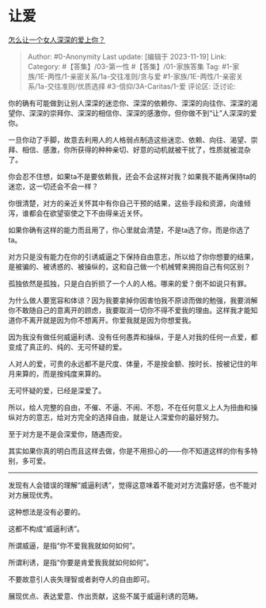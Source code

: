 # 让爱
[怎么让一个女人深深的爱上你？](https://www.zhihu.com/question/19689377/answer/2961481302)

> Author: #0-Anonymity
> Last update: [编辑于 2023-11-19]
> Link:
> Category: #【答集】/03-第一性 #【答集】/01-家族答集 
> Tag: #1-家族/1E-两性/1-亲密关系/1a-交往准则/贪与爱 #1-家族/1E-两性/1-亲密关系/1a-交往准则/优质选择 #3-信仰/3A-Caritas/1-爱
> 评论区:
> 泛讨论:

你的确有可能做到让别人深深的迷恋你、深深的依赖你、深深的向往你、深深的渴望你、深深的崇拜你、深深的相信你、深深的感激你，但你做不到“让”人深深的爱你。

一旦你动了手脚，故意去利用人的人格弱点制造这些迷恋、依赖、向往、渴望、崇拜、相信、感激，你所获得的种种亲切、好意的动机就被干扰了，性质就被混杂了。

你会忍不住想，如果ta不是要依赖我，还会不会这样对我？如果我不能再保持ta的迷恋，这一切还会不会一样？

你很清楚，对方的亲近关怀其中有你自己干预的结果，这些手段和资源，向谁倾泻，谁都会在欲望驱使之下不由得亲近关怀。

如果你确有这样的能力而且用了，你心里就会清楚，不是ta选了你，而是你选了ta。

对方只是没有能力在你的引诱威逼之下保持自由意志，所以给了你你想要的结果，是被骗的、被诱惑的、被操纵的，这和自己做一个机械臂来拥抱自己有何区别？

孤独依然是孤独，只是白白折损了一个人的人格。哪来的爱？倒不如说只有罪。

为什么做人要宽容和体谅？因为我要拿掉你因害怕我不原谅而做的勉强，我要消解你不敢随自己的意离开的顾虑，我要取消一切你不得不爱我的理由。这样我才能知道你不离开就是因为你不想离开。你爱我就是因为你想爱我。

因为我没有做任何威逼利诱、没有任何愚弄和操纵，于是人对我的任何一点爱，都变成了真正的、纯的、无可怀疑的爱。

人对人的爱，可贵的永远都不是尺度、体量，不是按金额、按时长、按被记住的年月来算的，而是按纯度来算的。

无可怀疑的爱，已经是深爱了。

所以，给人完整的自由，不催、不逼、不闹、不怨，不在任何意义上人为扭曲和操纵对方的意志，给对方完全的选择自由，就是让人深爱你的最好努力。

至于对方是不是会深爱你，随遇而安。

其实如果你真的明白而且这样去做，你是不用担心的——你不知道这样的你有多特别，多可爱。

--------------------

发现有人会错误的理解“威逼利诱”，觉得这意味着不能对对方流露好感，也不能对对方展现优秀。

这种想法是没有必要的。

这都不构成“威逼利诱”。

所谓威逼，是指“你不爱我我就如何如何”。

所谓利诱，是指“你要是肯爱我我就如何如何”。

不要故意引人丧失理智或者剥夺人的自由即可。

展现优点、表达爱意、作出贡献，这些不属于威逼利诱的范畴。